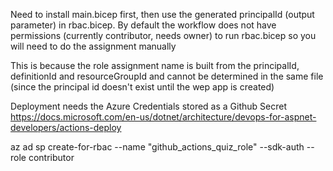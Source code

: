 Need to install main.bicep first, then use the generated principalId (output parameter) in rbac.bicep.
By default the workflow does not have permissions (currently contributor, needs owner) to run rbac.bicep so you will need to do the assignment manually 

This is because the role assignment name is built from the principalId, definitionId and resourceGroupId and cannot be determined in the same file (since the principal id doesn't exist until the wep app is created)

Deployment needs the Azure Credentials stored as a Github Secret
https://docs.microsoft.com/en-us/dotnet/architecture/devops-for-aspnet-developers/actions-deploy

az ad sp create-for-rbac --name "github_actions_quiz_role" --sdk-auth --role contributor